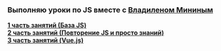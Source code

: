 <h3>Выполняю уроки по JS вместе с 
    <a href="https://www.youtube.com/@VladilenMinin">Владиленом Мининым
</a></h3>

<b><a href="https://youtu.be/aQkgUUmUJy4">1 часть занятий (База JS)</a></b></br>
<b><a href="https://youtu.be/Ti2Q4sQkNdU">2 часть занятий (Повторение JS и просто знаний)</a></b></br>
<b><a href="https://youtu.be/NQ2i5cZ87ug">3 часть занятий (Vue.js)</a></b>